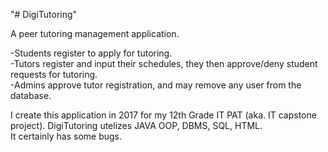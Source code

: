 "# DigiTutoring"

A peer tutoring management application.

-Students register to apply for tutoring.  
-Tutors register and input their schedules, they then approve/deny student requests for tutoring.  
-Admins approve tutor registration, and may remove any user from the database.    

I create this application in 2017 for my 12th Grade IT PAT (aka. IT capstone project). DigiTutoring utelizes JAVA OOP, DBMS, SQL, HTML.  
It certainly has some bugs.
